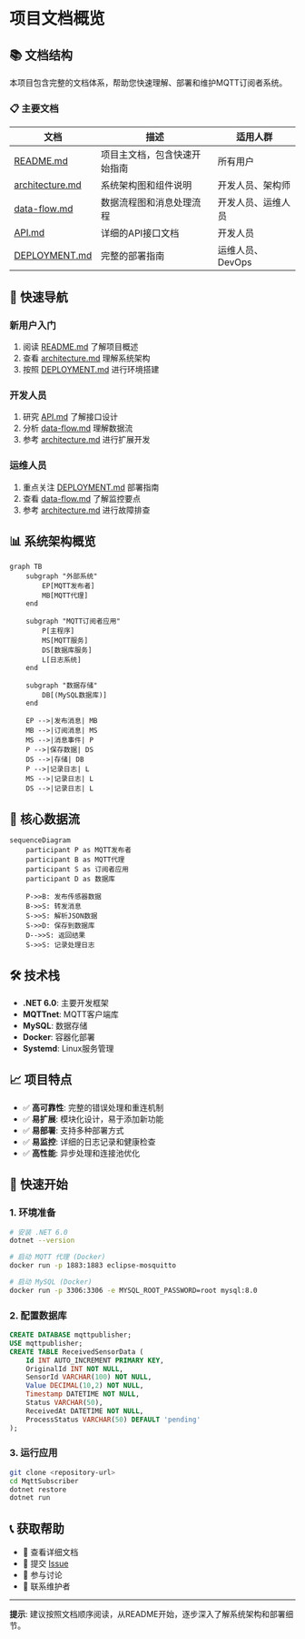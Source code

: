# 项目文档概览

## 📚 文档结构

本项目包含完整的文档体系，帮助您快速理解、部署和维护MQTT订阅者系统。

### 📋 主要文档

| 文档 | 描述 | 适用人群 |
|------|------|----------|
| [README.md](../README.md) | 项目主文档，包含快速开始指南 | 所有用户 |
| [architecture.md](architecture.md) | 系统架构图和组件说明 | 开发人员、架构师 |
| [data-flow.md](data-flow.md) | 数据流程图和消息处理流程 | 开发人员、运维人员 |
| [API.md](API.md) | 详细的API接口文档 | 开发人员 |
| [DEPLOYMENT.md](DEPLOYMENT.md) | 完整的部署指南 | 运维人员、DevOps |

## 🎯 快速导航

### 新用户入门
1. 阅读 [README.md](../README.md) 了解项目概述
2. 查看 [architecture.md](architecture.md) 理解系统架构
3. 按照 [DEPLOYMENT.md](DEPLOYMENT.md) 进行环境搭建

### 开发人员
1. 研究 [API.md](API.md) 了解接口设计
2. 分析 [data-flow.md](data-flow.md) 理解数据流
3. 参考 [architecture.md](architecture.md) 进行扩展开发

### 运维人员
1. 重点关注 [DEPLOYMENT.md](DEPLOYMENT.md) 部署指南
2. 查看 [data-flow.md](data-flow.md) 了解监控要点
3. 参考 [architecture.md](architecture.md) 进行故障排查

## 📊 系统架构概览

```mermaid
graph TB
    subgraph "外部系统"
        EP[MQTT发布者]
        MB[MQTT代理]
    end
    
    subgraph "MQTT订阅者应用"
        P[主程序]
        MS[MQTT服务]
        DS[数据库服务]
        L[日志系统]
    end
    
    subgraph "数据存储"
        DB[(MySQL数据库)]
    end
    
    EP -->|发布消息| MB
    MB -->|订阅消息| MS
    MS -->|消息事件| P
    P -->|保存数据| DS
    DS -->|存储| DB
    P -->|记录日志| L
    MS -->|记录日志| L
    DS -->|记录日志| L
```

## 🔄 核心数据流

```mermaid
sequenceDiagram
    participant P as MQTT发布者
    participant B as MQTT代理
    participant S as 订阅者应用
    participant D as 数据库
    
    P->>B: 发布传感器数据
    B->>S: 转发消息
    S->>S: 解析JSON数据
    S->>D: 保存到数据库
    D-->>S: 返回结果
    S->>S: 记录处理日志
```

## 🛠️ 技术栈

- **.NET 6.0**: 主要开发框架
- **MQTTnet**: MQTT客户端库
- **MySQL**: 数据存储
- **Docker**: 容器化部署
- **Systemd**: Linux服务管理

## 📈 项目特点

- ✅ **高可靠性**: 完整的错误处理和重连机制
- ✅ **易扩展**: 模块化设计，易于添加新功能
- ✅ **易部署**: 支持多种部署方式
- ✅ **易监控**: 详细的日志记录和健康检查
- ✅ **高性能**: 异步处理和连接池优化

## 🚀 快速开始

### 1. 环境准备
```bash
# 安装 .NET 6.0
dotnet --version

# 启动 MQTT 代理 (Docker)
docker run -p 1883:1883 eclipse-mosquitto

# 启动 MySQL (Docker)
docker run -p 3306:3306 -e MYSQL_ROOT_PASSWORD=root mysql:8.0
```

### 2. 配置数据库
```sql
CREATE DATABASE mqttpublisher;
USE mqttpublisher;
CREATE TABLE ReceivedSensorData (
    Id INT AUTO_INCREMENT PRIMARY KEY,
    OriginalId INT NOT NULL,
    SensorId VARCHAR(100) NOT NULL,
    Value DECIMAL(10,2) NOT NULL,
    Timestamp DATETIME NOT NULL,
    Status VARCHAR(50),
    ReceivedAt DATETIME NOT NULL,
    ProcessStatus VARCHAR(50) DEFAULT 'pending'
);
```

### 3. 运行应用
```bash
git clone <repository-url>
cd MqttSubscriber
dotnet restore
dotnet run
```

## 📞 获取帮助

- 📖 查看详细文档
- 🐛 提交 [Issue](../../issues)
- 💬 参与讨论
- 📧 联系维护者

---

**提示**: 建议按照文档顺序阅读，从README开始，逐步深入了解系统架构和部署细节。
